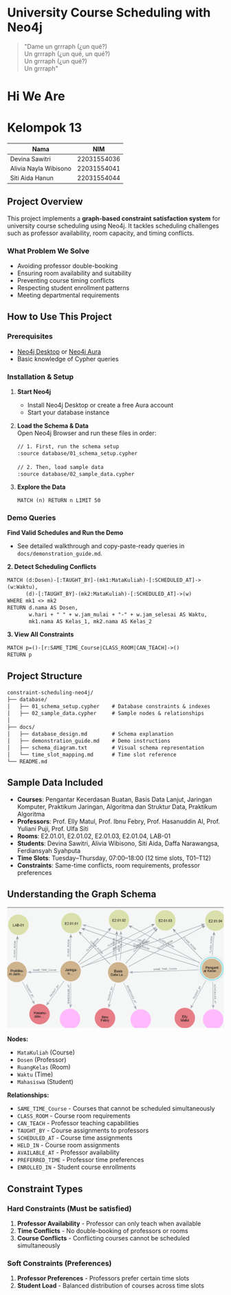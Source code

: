 # University Course Scheduling with Neo4j
> "Dame un grrraph (¿un qué?)  
> Un grrraph (¿un qué, un qué?)  
> Un grrraph (¿un qué?)  
> Un grrraph"

# Hi We Are
# Kelompok 13

| Nama | NIM |
|------|-----|
| Devina Sawitri | 22031554036 |
| Alivia Nayla Wibisono | 22031554041 |
| Siti Aida Hanun | 22031554044 |

##  Project Overview

This project implements a **graph-based constraint satisfaction system** for university course scheduling using Neo4j. It tackles scheduling challenges such as professor availability, room capacity, and timing conflicts.

###  What Problem We Solve
-  Avoiding professor double-booking  
-  Ensuring room availability and suitability  
-  Preventing course timing conflicts  
-  Respecting student enrollment patterns  
-  Meeting departmental requirements  

##  How to Use This Project

### Prerequisites
- [Neo4j Desktop](https://neo4j.com/download/) or [Neo4j Aura](https://neo4j.com/cloud/aura/)  
- Basic knowledge of Cypher queries  

###  Installation & Setup

1. **Start Neo4j**  
   - Install Neo4j Desktop or create a free Aura account  
   - Start your database instance  

2. **Load the Schema & Data**  
   Open Neo4j Browser and run these files in order:

   ```cypher
   // 1. First, run the schema setup
   :source database/01_schema_setup.cypher

   // 2. Then, load sample data
   :source database/02_sample_data.cypher
   ```

3. **Explore the Data**
   ```cypher
   MATCH (n) RETURN n LIMIT 50
   ```

###  Demo Queries

**Find Valid Schedules and Run the Demo**
- See detailed walkthrough and copy-paste-ready queries in `docs/demonstration_guide.md`.

**2. Detect Scheduling Conflicts**
```cypher
MATCH (d:Dosen)-[:TAUGHT_BY]-(mk1:MataKuliah)-[:SCHEDULED_AT]->(w:Waktu),
      (d)-[:TAUGHT_BY]-(mk2:MataKuliah)-[:SCHEDULED_AT]->(w)
WHERE mk1 <> mk2
RETURN d.nama AS Dosen,
       w.hari + " " + w.jam_mulai + "-" + w.jam_selesai AS Waktu,
       mk1.nama AS Kelas_1, mk2.nama AS Kelas_2
```

**3. View All Constraints**
```cypher
MATCH p=()-[r:SAME_TIME_Course|CLASS_ROOM|CAN_TEACH]->() 
RETURN p
```

##  Project Structure

```
constraint-scheduling-neo4j/
├── database/
│   ├── 01_schema_setup.cypher    # Database constraints & indexes
│   ├── 02_sample_data.cypher     # Sample nodes & relationships
│   
├── docs/
│   ├── database_design.md        # Schema explanation
│   ├── demonstration_guide.md    # Demo instructions
│   ├── schema_diagram.txt        # Visual schema representation
│   └── time_slot_mapping.md      # Time slot reference
└── README.md
```

##  Sample Data Included

- **Courses**: Pengantar Kecerdasan Buatan, Basis Data Lanjut, Jaringan Komputer, Praktikum Jaringan, Algoritma dan Struktur Data, Praktikum Algoritma
- **Professors**: Prof. Elly Matul, Prof. Ibnu Febry, Prof. Hasanuddin Al, Prof. Yuliani Puji, Prof. Ulfa Siti
- **Rooms**: E2.01.01, E2.01.02, E2.01.03, E2.01.04, LAB-01
- **Students**: Devina Sawitri, Alivia Wibisono, Siti Aida, Daffa Narawangsa, Ferdiansyah Syahputa
- **Time Slots**: Tuesday–Thursday, 07:00–18:00 (12 time slots, T01–T12)
- **Constraints**: Same-time conflicts, room requirements, professor preferences  



##  Understanding the Graph Schema

![Graph Schema](images/schema_diagram.png)

**Nodes:**
- `MataKuliah` (Course)  
- `Dosen` (Professor)  
- `RuangKelas` (Room)  
- `Waktu` (Time)
- `Mahasiswa` (Student) 

**Relationships:**
- `SAME_TIME_Course` - Courses that cannot be scheduled simultaneously
- `CLASS_ROOM` - Course room requirements  
- `CAN_TEACH` - Professor teaching capabilities
- `TAUGHT_BY` - Course assignments to professors
- `SCHEDULED_AT` - Course time assignments
- `HELD_IN` - Course room assignments
- `AVAILABLE_AT` - Professor availability
- `PREFERRED_TIME` - Professor time preferences
- `ENROLLED_IN` - Student course enrollments

##  Constraint Types

### Hard Constraints (Must be satisfied)
1. **Professor Availability** - Professor can only teach when available
2. **Time Conflicts** - No double-booking of professors or rooms
3. **Course Conflicts** - Conflicting courses cannot be scheduled simultaneously

### Soft Constraints (Preferences)
1. **Professor Preferences** - Professors prefer certain time slots
2. **Student Load** - Balanced distribution of courses across time slots

